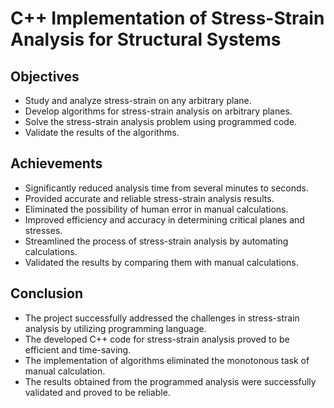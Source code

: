 # C++ Implementation of Stress-Strain Analysis for Structural Systems

## Objectives

- Study and analyze stress-strain on any arbitrary plane.
- Develop algorithms for stress-strain analysis on arbitrary planes.
- Solve the stress-strain analysis problem using programmed code.
- Validate the results of the algorithms.

## Achievements

- Significantly reduced analysis time from several minutes to seconds.
- Provided accurate and reliable stress-strain analysis results.
- Eliminated the possibility of human error in manual calculations.
- Improved efficiency and accuracy in determining critical planes and stresses.
- Streamlined the process of stress-strain analysis by automating calculations.
- Validated the results by comparing them with manual calculations.

## Conclusion

- The project successfully addressed the challenges in stress-strain analysis by utilizing programming language.
- The developed C++ code for stress-strain analysis proved to be efficient and time-saving.
- The implementation of algorithms eliminated the monotonous task of manual calculation.
- The results obtained from the programmed analysis were successfully validated and proved to be reliable.
